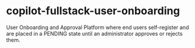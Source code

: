 # copilot-fullstack-user-onboarding
User Onboarding and Approval Platform where end users self-register and are placed in a PENDING state until an administrator approves or rejects them.
